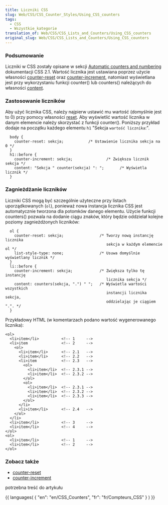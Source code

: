 ```yaml
---
title: Liczniki CSS
slug: Web/CSS/CSS_Counter_Styles/Using_CSS_counters
tags:
  - CSS
  - Wszystkie_kategorie
translation_of: Web/CSS/CSS_Lists_and_Counters/Using_CSS_counters
original_slug: Web/CSS/CSS_Lists_and_Counters/Using_CSS_counters
---
```

### Podsumowanie

Liczniki w CSS zostały opisane w sekcji [Automatic counters and numbering](http://www.w3.org/TR/CSS21/generate.html#counters) dokumentacji CSS 2.1. Wartość licznika jest ustawiana poprzez użycie własności [counter-reset](pl/CSS/counter-reset) oraz [counter-increment](pl/CSS/counter-increment), natomiast wyświetlana jest przy wykorzystaniu funkcji counter() lub counters() należących do własności [content](pl/CSS/content).

### Zastosowanie liczników

Aby użyć licznika CSS, należy najpierw ustawić mu wartość (domyślnie jest to 0) przy pomocy własności [reset](pl/CSS/counter-reset). Aby wyświetlić wartość licznika w danym elemencie należy skorzystać z funkcji counter(). Poniższy przykład dodaje na początku każdego elementu `h1` "Sekcja `wartość licznika`:".

      body {
        counter-reset: sekcja;           /* Ustawienie licznika sekcja na 0 */
      }
      h1::before {
        counter-increment: sekcja;               /* Zwiększa licznik sekcja */
        content: "Sekcja " counter(sekcja) ": ";       /* Wyświetla licznik */
      }

### Zagnieżdżanie liczników

Liczniki CSS mogą być szczególnie użyteczne przy listach uporządkowanych (`ol`), ponieważ nowa instancja licznika CSS jest automatycznie tworzona dla potomków danego elementu. Użycie funkcji counters() pozwala na dodanie ciągu znaków, który będzie oddzielał kolejne poziomy zagnieżdżonych liczników:

      ol {
        counter-reset: sekcja;                /* Tworzy nową instancję licznika
                                                 sekcja w każdym elemencie ol */
        list-style-type: none;                /* Usuwa domyślnie wyświetlany licznik */
      }
      li::before {
        counter-increment: sekcja;            /* Zwiększa tylko tę instancję
                                                 licznika sekcja */
        content: counters(sekcja, ".") " ";   /* Wyświetla wartości wszystkich
                                                 instancji licznika sekcja,
                                                 oddzielając je ciągiem ".". */
      }

Przykładowy HTML (w komentarzach podano wartość wygenerowanego licznika):

    <ol>
      <li>item</li>          <!-- 1     -->
      <li>item               <!-- 2     -->
        <ol>
          <li>item</li>      <!-- 2.1   -->
          <li>item</li>      <!-- 2.2   -->
          <li>item           <!-- 2.3   -->
            <ol>
              <li>item</li>  <!-- 2.3.1 -->
              <li>item</li>  <!-- 2.3.2 -->
            </ol>
            <ol>
              <li>item</li>  <!-- 2.3.1 -->
              <li>item</li>  <!-- 2.3.2 -->
              <li>item</li>  <!-- 2.3.3 -->
            </ol>
          </li>
          <li>item</li>      <!-- 2.4   -->
        </ol>
      </li>
      <li>item</li>          <!-- 3     -->
      <li>item</li>          <!-- 4     -->
    </ol>
    <ol>
      <li>item</li>          <!-- 1     -->
      <li>item</li>          <!-- 2     -->
    </ol>

### Zobacz także

- [counter-reset](pl/CSS/counter-reset)
- [counter-increment](pl/CSS/counter-increment)

potrzebna treść do artykułu

{{ languages( { "en": "en/CSS_Counters", "fr": "fr/Compteurs_CSS" } ) }}
